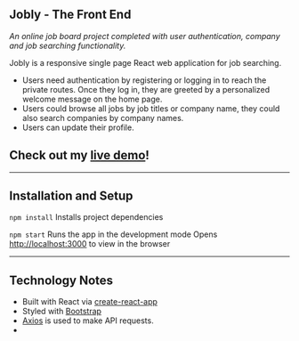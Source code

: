 ## Jobly - The Front End
*An online job board project completed with user authentication, company and job searching functionality.*

Jobly is a responsive single page React web application for job searching.
  - Users need authentication by registering or logging in to reach the private routes. Once they log in, they are greeted by a personalized welcome message on the home page.
  - Users could browse all jobs by job titles or company name, they could also search companies by company names. 
  - Users can update their profile.

## Check out my [live demo](http://jobly.demo.lidanhuang.com/)!
---
## Installation and Setup
`npm install`
Installs project dependencies

`npm start`
Runs the app in the development mode
Opens [http://localhost:3000](http://localhost:3000) to view in the browser

---
## Technology Notes
  - Built with React via [create-react-app](https://create-react-app.dev/)
  - Styled with [Bootstrap](https://getbootstrap.com/docs/5.1/getting-started/introduction/)
  - [Axios](https://www.npmjs.com/package/axios) is used to make API requests.
  - 
